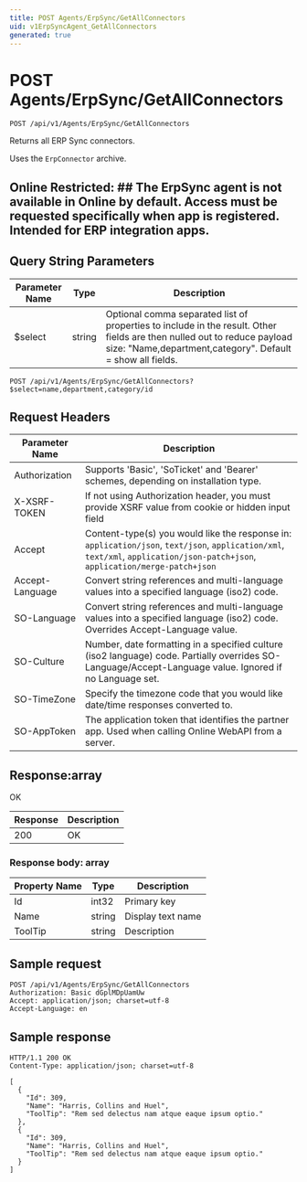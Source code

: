 ```yaml
---
title: POST Agents/ErpSync/GetAllConnectors
uid: v1ErpSyncAgent_GetAllConnectors
generated: true
---
```


# POST Agents/ErpSync/GetAllConnectors

```http
POST /api/v1/Agents/ErpSync/GetAllConnectors
```

Returns all ERP Sync connectors.


Uses the `ErpConnector` archive.


## Online Restricted: ## The ErpSync agent is not available in Online by default. Access must be requested specifically when app is registered. Intended for ERP integration apps.






## Query String Parameters

| Parameter Name | Type |  Description |
|----------------|------|--------------|
| $select | string |  Optional comma separated list of properties to include in the result. Other fields are then nulled out to reduce payload size: "Name,department,category". Default = show all fields. |

```http
POST /api/v1/Agents/ErpSync/GetAllConnectors?$select=name,department,category/id
```


## Request Headers

| Parameter Name | Description |
|----------------|-------------|
| Authorization  | Supports 'Basic', 'SoTicket' and 'Bearer' schemes, depending on installation type. |
| X-XSRF-TOKEN   | If not using Authorization header, you must provide XSRF value from cookie or hidden input field |
| Accept         | Content-type(s) you would like the response in: `application/json`, `text/json`, `application/xml`, `text/xml`, `application/json-patch+json`, `application/merge-patch+json` |
| Accept-Language | Convert string references and multi-language values into a specified language (iso2) code. |
| SO-Language | Convert string references and multi-language values into a specified language (iso2) code. Overrides Accept-Language value. |
| SO-Culture | Number, date formatting in a specified culture (iso2 language) code. Partially overrides SO-Language/Accept-Language value. Ignored if no Language set. |
| SO-TimeZone | Specify the timezone code that you would like date/time responses converted to. |
| SO-AppToken | The application token that identifies the partner app. Used when calling Online WebAPI from a server. |


## Response:array

OK

| Response | Description |
|----------------|-------------|
| 200 | OK |

### Response body: array

| Property Name | Type |  Description |
|----------------|------|--------------|
| Id | int32 | Primary key |
| Name | string | Display text name |
| ToolTip | string | Description |

## Sample request

```http!
POST /api/v1/Agents/ErpSync/GetAllConnectors
Authorization: Basic dGplMDpUamUw
Accept: application/json; charset=utf-8
Accept-Language: en
```

## Sample response

```http_
HTTP/1.1 200 OK
Content-Type: application/json; charset=utf-8

[
  {
    "Id": 309,
    "Name": "Harris, Collins and Huel",
    "ToolTip": "Rem sed delectus nam atque eaque ipsum optio."
  },
  {
    "Id": 309,
    "Name": "Harris, Collins and Huel",
    "ToolTip": "Rem sed delectus nam atque eaque ipsum optio."
  }
]
```